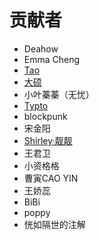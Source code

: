 # 贡献者

* Deahow
* Emma Cheng
* [Tao](https://twitter.com/TaoSuDAO)
* [大硕](https://twitter.com/ruyan768)
* 小叶蓁蓁（无忧）
* [Typto](https://twitter.com/Typto_DAOSquare)
* blockpunk
* 宋金阳
* [Shirley·靓靓](https://twitter.com/Shirley_xuxue)
* 王君卫
* 小资格格
* 曹寅CAO YIN
* 王娇蕊
* BiBi
* poppy
* 恍如隔世的注解

